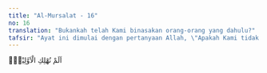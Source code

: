```yaml
---
title: "Al-Mursalat - 16"
no: 16
translation: "Bukankah telah Kami binasakan orang-orang yang dahulu?"
tafsir: "Ayat ini dimulai dengan pertanyaan Allah, \"Apakah Kami tidak membinasakan orang-orang yang telah mendustakan rasul-Nya sebelum kamu?\" Sejarah para nabi dan rasul bersama kaumnya mencatat bahwa hampir setiap bangsa yang telah mendurhakai Allah dan rasul-Nya telah dibinasakan dengan berbagai macam azab yang satu dengan yang lainnya berbeda.\n\nTerkadang Allah menghancurkan mereka dengan banjir seperti nasib yang telah diderita oleh umat Nabi Nuh, ketika negeri mereka ditenggelamkan Allah dengan air bah. Ada yang ditelan binasa oleh bumi setelah negeri itu dilanda oleh gempa yang sangat hebat, seperti halnya umat Nabi Lut. Ada pula yang diserang angin kencang selama 8 hari 7 malam, yang menyebabkan seluruh penduduknya tewas, kecuali orang yang beriman, yakni umat Nabi Saleh. Begitulah seterusnya.\n\nPertanyaan Allah yang demikian mengandung suatu peringatan halus agar manusia yang masih kafir itu hendaknya mawas diri, sebab bagaimana pun juga sunatullah peraturan Allah yang berlaku tidak akan diubah. Dalam hal ini, siapa yang kafir baik dahulu maupun sekarang atau pada masa yang akan datang, tetap akan merasakan siksaan dari-Nya. Oleh karena itu, hendaklah manusia sadar sebelum datang penyesalan yang tiada berguna."
---
```


اَلَمْ نُهْلِكِ الْاَوَّلِيْنَۗ
